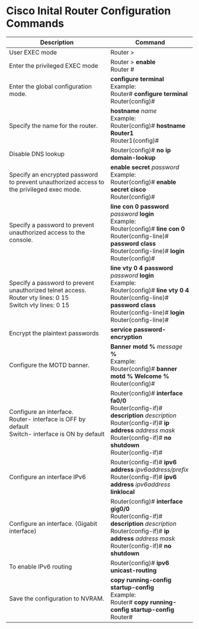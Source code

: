 # Cisco Inital Router Configuration Commands
|Description|Command|
| -- | -- |
|User EXEC mode |Router > |
|Enter the privileged EXEC mode |Router > **enable** <br/> Router # |
|Enter the global configuration mode.  |**configure terminal**  <br/>Example:  <br/>Router# **configure terminal**  <br/>Router(config)#|
|Specify the name for the router.  |**hostname** *name*  <br/>Example:  <br/>Router(config)# **hostname Router1**  <br/>Router1(config)#|
|Disable DNS lookup |Router(config)# **no ip domain-lookup** |
|Specify an encrypted password to prevent unauthorized access to the privileged exec mode.  |**enable secret** *password*  <br/>Example:  <br/>Router(config)# **enable secret cisco**  <br/>Router(config)#|
|Specify a password to prevent unauthorized access to the console.  |**line con 0**  **password** *password*  **login**  <br/>Example:  <br/>Router(config)# **line con 0**  <br/>Router(config-line)# **password class**  <br/>Router(config-line)# **login**  <br/>Router(config)#|
|Specify a password to prevent unauthorized telnet access.  <br/>Router vty lines: 0 15  <br/>Switch vty lines: 0 15  <br/>|**line vty 0 4**  **password** *password*  **login**  <br/>Example:  <br/>Router(config)# **line vty 0 4**  <br/>Router(config-line)# **password class**  <br/>Router(config-line)# **login**  <br/>Router(config-line)#|
|Encrypt the plaintext passwords |**service password-encryption** |
|Configure the MOTD banner.  |**Banner motd %** *message* **%** <br/>Example:  <br/>Router(config)# **banner motd % Welcome %** <br/>Router(config)#|
|Configure an interface.  <br/>Router- interface is OFF by default  <br/>Switch- interface is ON by default  <br/>|Router(config)# **interface fa0/0**  <br/>Router(config-if)# **description** *description*  <br/>Router(config-if)# **ip address** *address mask*  <br/>Router(config-if)# **no shutdown**  <br/>Router(config-if)#|
|Configure an interface IPv6 |Router(config-if)# **ipv6 address** *ipv6address/prefix* <br/>Router(config-if)# **ipv6 address** *ipv6address* **linklocal**|
|Configure an interface.  (Gigabit interface) |Router(config)# **interface gig0/0**  <br/>Router(config-if)# **description** *description*  <br/>Router(config-if)# **ip address** *address mask*  <br/>Router(config-if)# **no shutdown**|
|To enable IPv6 routing |Router(config)# **ipv6 unicast-routing**|
|Save the configuration to NVRAM.  |**copy running-config startup-config**  <br/>Example:  <br/>Router# **copy running-config startup-config**  Router#|
